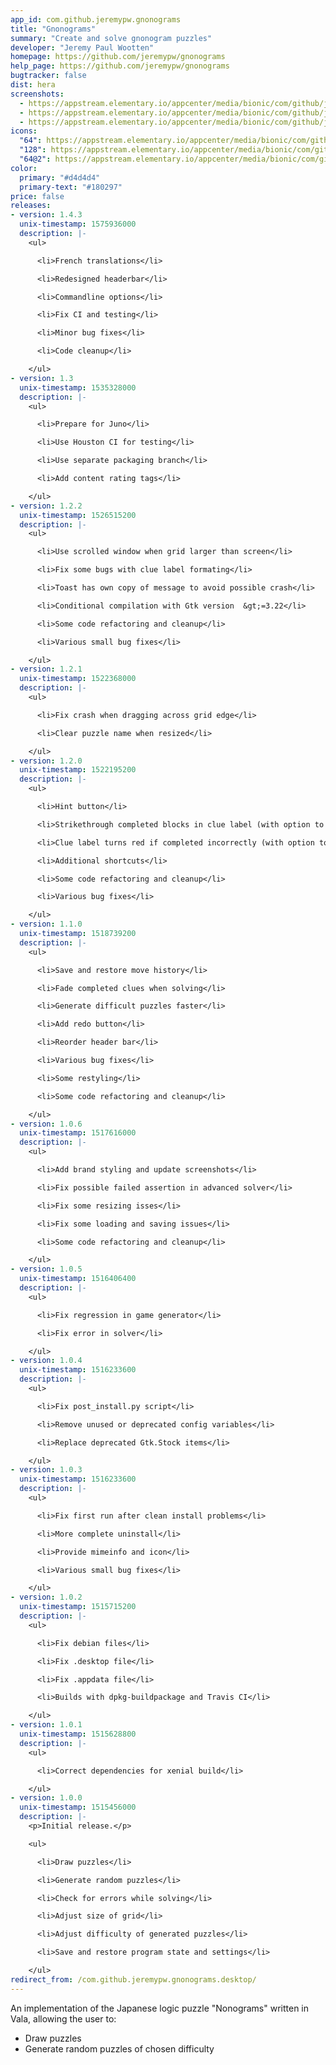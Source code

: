 ```yaml
---
app_id: com.github.jeremypw.gnonograms
title: "Gnonograms"
summary: "Create and solve gnonogram puzzles"
developer: "Jeremy Paul Wootten"
homepage: https://github.com/jeremypw/gnonograms
help_page: https://github.com/jeremypw/gnonograms
bugtracker: false
dist: hera
screenshots:
  - https://appstream.elementary.io/appcenter/media/bionic/com/github/jeremypw.gnonograms/08A839FFB669B68461F264264E01D16C/screenshots/image-1_orig.png
  - https://appstream.elementary.io/appcenter/media/bionic/com/github/jeremypw.gnonograms/08A839FFB669B68461F264264E01D16C/screenshots/image-2_orig.png
  - https://appstream.elementary.io/appcenter/media/bionic/com/github/jeremypw.gnonograms/08A839FFB669B68461F264264E01D16C/screenshots/image-3_orig.png
icons:
  "64": https://appstream.elementary.io/appcenter/media/bionic/com/github/jeremypw.gnonograms/08A839FFB669B68461F264264E01D16C/icons/64x64/com.github.jeremypw.gnonograms_com.github.jeremypw.gnonograms.png
  "128": https://appstream.elementary.io/appcenter/media/bionic/com/github/jeremypw.gnonograms/08A839FFB669B68461F264264E01D16C/icons/128x128/com.github.jeremypw.gnonograms_com.github.jeremypw.gnonograms.png
  "64@2": https://appstream.elementary.io/appcenter/media/bionic/com/github/jeremypw.gnonograms/08A839FFB669B68461F264264E01D16C/icons/64x64@2/com.github.jeremypw.gnonograms_com.github.jeremypw.gnonograms.png
color:
  primary: "#d4d4d4"
  primary-text: "#180297"
price: false
releases:
- version: 1.4.3
  unix-timestamp: 1575936000
  description: |-
    <ul>

      <li>French translations</li>

      <li>Redesigned headerbar</li>

      <li>Commandline options</li>

      <li>Fix CI and testing</li>

      <li>Minor bug fixes</li>

      <li>Code cleanup</li>

    </ul>
- version: 1.3
  unix-timestamp: 1535328000
  description: |-
    <ul>

      <li>Prepare for Juno</li>

      <li>Use Houston CI for testing</li>

      <li>Use separate packaging branch</li>

      <li>Add content rating tags</li>

    </ul>
- version: 1.2.2
  unix-timestamp: 1526515200
  description: |-
    <ul>

      <li>Use scrolled window when grid larger than screen</li>

      <li>Fix some bugs with clue label formating</li>

      <li>Toast has own copy of message to avoid possible crash</li>

      <li>Conditional compilation with Gtk version  &gt;=3.22</li>

      <li>Some code refactoring and cleanup</li>

      <li>Various small bug fixes</li>

    </ul>
- version: 1.2.1
  unix-timestamp: 1522368000
  description: |-
    <ul>

      <li>Fix crash when dragging across grid edge</li>

      <li>Clear puzzle name when resized</li>

    </ul>
- version: 1.2.0
  unix-timestamp: 1522195200
  description: |-
    <ul>

      <li>Hint button</li>

      <li>Strikethrough completed blocks in clue label (with option to disable)</li>

      <li>Clue label turns red if completed incorrectly (with option to disable)</li>

      <li>Additional shortcuts</li>

      <li>Some code refactoring and cleanup</li>

      <li>Various bug fixes</li>

    </ul>
- version: 1.1.0
  unix-timestamp: 1518739200
  description: |-
    <ul>

      <li>Save and restore move history</li>

      <li>Fade completed clues when solving</li>

      <li>Generate difficult puzzles faster</li>

      <li>Add redo button</li>

      <li>Reorder header bar</li>

      <li>Various bug fixes</li>

      <li>Some restyling</li>

      <li>Some code refactoring and cleanup</li>

    </ul>
- version: 1.0.6
  unix-timestamp: 1517616000
  description: |-
    <ul>

      <li>Add brand styling and update screenshots</li>

      <li>Fix possible failed assertion in advanced solver</li>

      <li>Fix some resizing isses</li>

      <li>Fix some loading and saving issues</li>

      <li>Some code refactoring and cleanup</li>

    </ul>
- version: 1.0.5
  unix-timestamp: 1516406400
  description: |-
    <ul>

      <li>Fix regression in game generator</li>

      <li>Fix error in solver</li>

    </ul>
- version: 1.0.4
  unix-timestamp: 1516233600
  description: |-
    <ul>

      <li>Fix post_install.py script</li>

      <li>Remove unused or deprecated config variables</li>

      <li>Replace deprecated Gtk.Stock items</li>

    </ul>
- version: 1.0.3
  unix-timestamp: 1516233600
  description: |-
    <ul>

      <li>Fix first run after clean install problems</li>

      <li>More complete uninstall</li>

      <li>Provide mimeinfo and icon</li>

      <li>Various small bug fixes</li>

    </ul>
- version: 1.0.2
  unix-timestamp: 1515715200
  description: |-
    <ul>

      <li>Fix debian files</li>

      <li>Fix .desktop file</li>

      <li>Fix .appdata file</li>

      <li>Builds with dpkg-buildpackage and Travis CI</li>

    </ul>
- version: 1.0.1
  unix-timestamp: 1515628800
  description: |-
    <ul>

      <li>Correct dependencies for xenial build</li>

    </ul>
- version: 1.0.0
  unix-timestamp: 1515456000
  description: |-
    <p>Initial release.</p>

    <ul>

      <li>Draw puzzles</li>

      <li>Generate random puzzles</li>

      <li>Check for errors while solving</li>

      <li>Adjust size of grid</li>

      <li>Adjust difficulty of generated puzzles</li>

      <li>Save and restore program state and settings</li>

    </ul>
redirect_from: /com.github.jeremypw.gnonograms.desktop/
---
```


<p>An implementation of the Japanese logic puzzle &quot;Nonograms&quot; written in Vala, allowing the user to:</p>
<ul>
  <li>Draw puzzles</li>
  <li>Generate random puzzles of chosen difficulty</li>
</ul>